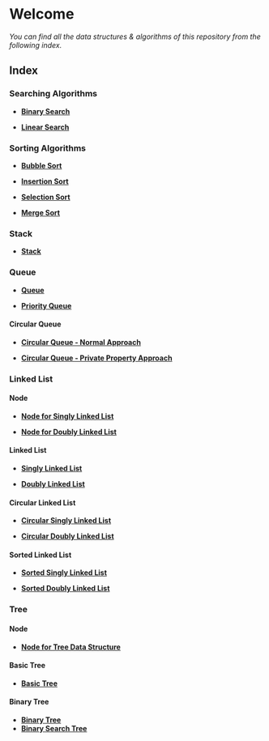 # Welcome

*You can find all the data structures & algorithms of this repository from the following index.*

## **Index**
### **Searching Algorithms**
- **[Binary Search](https://github.com/mzs21/data-structures-algorithms-js/blob/main/Searching/binarySearch.js)**

- **[Linear Search](https://github.com/mzs21/data-structures-algorithms-js/blob/main/Searching/linearSearch.js)**

### **Sorting Algorithms**
 - **[Bubble Sort](https://github.com/mzs21/data-structures-algorithms-js/blob/main/Sorting/bubbleSort.js)**
 
 - **[Insertion Sort](https://github.com/mzs21/data-structures-algorithms-js/blob/main/Sorting/insertionSort.js)**

- **[Selection Sort](https://github.com/mzs21/data-structures-algorithms-js/blob/main/Sorting/selectionSort.js)**

- **[Merge Sort](https://github.com/mzs21/data-structures-algorithms-js/blob/main/Sorting/mergeSort.js)**

### **Stack**
- **[Stack](https://github.com/mzs21/data-structures-algorithms-js/blob/main/Stack/stack.js)**

### **Queue**
- **[Queue](https://github.com/mzs21/data-structures-algorithms-js/blob/main/Queue/queue.js)**

- **[Priority Queue](https://github.com/mzs21/data-structures-algorithms-js/blob/main/Queue/priorityQueue.js)**
#### Circular Queue
- **[Circular Queue - Normal Approach](https://github.com/mzs21/data-structures-algorithms-js/blob/main/Queue/Circular%20Queue/circularQueue1.js)**

- **[Circular Queue - Private Property Approach](https://github.com/mzs21/data-structures-algorithms-js/blob/main/Queue/Circular%20Queue/circularQueue2.js)**

### **Linked List**
#### Node
- **[Node for Singly Linked List](https://github.com/mzs21/data-structures-algorithms-js/blob/main/Linked%20List/Node/singlyNode.js)**

- **[Node for Doubly Linked List](https://github.com/mzs21/data-structures-algorithms-js/blob/main/Linked%20List/Node/doublyNode.js)**
#### Linked List
- **[Singly Linked List](https://github.com/mzs21/data-structures-algorithms-js/blob/main/Linked%20List/singlyLinkedList.js)**

- **[Doubly Linked List](https://github.com/mzs21/data-structures-algorithms-js/blob/main/Linked%20List/doublyLinkedList.js)**
#### Circular Linked List
- **[Circular Singly Linked List](https://github.com/mzs21/data-structures-algorithms-js/blob/main/Linked%20List/Circular%20Linked%20List/circularSinglyLinkedList.js)**

- **[Circular Doubly Linked List](https://github.com/mzs21/data-structures-algorithms-js/blob/main/Linked%20List/Circular%20Linked%20List/circularDoublyLinkedList.js)**

#### Sorted Linked List
- **[Sorted Singly Linked List](https://github.com/mzs21/data-structures-algorithms-js/blob/main/Linked%20List/Sorted%20Linked%20List/sortedSinglyLinkedList.js)**

- **[Sorted Doubly Linked List](https://github.com/mzs21/data-structures-algorithms-js/blob/main/Linked%20List/Sorted%20Linked%20List/sortedDoublyLinkedList.js)**

### **Tree**
#### Node
- **[Node for Tree Data Structure](https://github.com/mzs21/data-structures-algorithms-js/blob/main/Tree/Node/nodeTree.js)**

#### Basic Tree
- **[Basic Tree](https://github.com/mzs21/data-structures-algorithms-js/blob/main/Tree/basicTree.js)**

#### Binary Tree
- **[Binary Tree](https://github.com/mzs21/data-structures-algorithms-js/blob/main/Tree/Binary%20Tree/binaryTree.js)**
- **[Binary Search Tree](https://github.com/mzs21/data-structures-algorithms-js/blob/main/Tree/Binary%20Tree/binarySearchTree.js)**